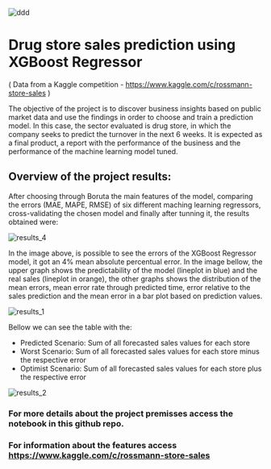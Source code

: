 
![ddd](https://user-images.githubusercontent.com/81658694/159159879-7b6c0600-840d-45bb-9e3f-e842b78d2d2a.png)

# Drug store sales prediction using XGBoost Regressor

( Data from a Kaggle competition - https://www.kaggle.com/c/rossmann-store-sales )

The objective of the project is to discover business insights based on public market data and use the findings in order to choose and train a prediction model. In this case, the sector evaluated is drug store, in which the company seeks to predict the turnover in the next 6 weeks. It is expected as a final product, a report with the performance of the business and the performance of the machine learning model tuned.

## Overview of the project results:

After choosing through Boruta the main features of the model, comparing the errors (MAE, MAPE, RMSE) of six different maching learning regressors, cross-validating the chosen model and finally after tunning it, the results obtained were:

![results_4](https://user-images.githubusercontent.com/81658694/159250618-7634bfd8-1781-4dd3-84da-bae4d96ca7e0.PNG)

In the image above, is possible to see the errors of the XGBoost Regressor model, it got an 4% mean absolute percentual error.
In the image bellow, the upper graph shows the predictability of the model (lineplot in blue) and the real sales (lineplot in orange), the other graphs shows
the distribution of the mean errors, mean error rate through predicted time, error relative to the sales prediction and the mean error in a bar plot based on prediction values.  

![results_1](https://user-images.githubusercontent.com/81658694/159250602-10249a6f-3ddc-4bba-9d22-468bdede83af.png)

Bellow we can see the table with the:
- Predicted Scenario: Sum of all forecasted sales values for each store
- Worst Scenario: Sum of all forecasted sales values for each store minus the respective error
- Optimist Scenario: Sum of all forecasted sales values for each store plus the respective error

![results_2](https://user-images.githubusercontent.com/81658694/159250608-5a9b7ab7-649d-4b37-9958-f181ca6c721f.PNG)

### For more details about the project premisses access the notebook in this github repo.
### For information about the features access https://www.kaggle.com/c/rossmann-store-sales
